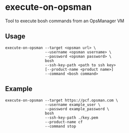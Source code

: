 # execute-on-opsman

Tool to execute bosh commands from an OpsManager VM

## Usage

```
execute-on-opsman --target <opsman url> \
                  --username <opsman username> \
                  --password <opsman password> \
                  bosh
                  --ssh-key-path <path to ssh key>
                  [--product-name <product name>]
                  --command <bosh command>
```

## Example

```
execute-on-opsman --target https://pcf.opsman.com \
                  --username example_user \
                  --password example_password \
                  bosh
                  --ssh-key-path ./key.pem
                  --product-name cf
                  --command stop
```
